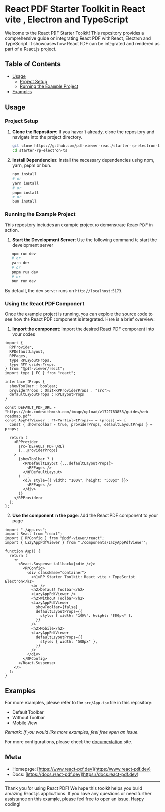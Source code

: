# React PDF Starter Toolkit in React vite , Electron and TypeScript

Welcome to the React PDF Starter Toolkit! This repository provides a comprehensive guide on integrating React PDF with React, Electron and TypeScript. It showcases how React PDF can be integrated and rendered as part of a React.js project.

## Table of Contents

- [Usage](#usage)
  - [Project Setup](#project-setup)
  - [Running the Example Project](#running-the-example-project)
- [Examples](#examples)

## Usage

### Project Setup

1. **Clone the Repository**: If you haven't already, clone the repository and navigate into the project directory.

   ```bash
   git clone https://github.com/pdf-viewer-react/starter-rp-electron-ts.git
   cd starter-rp-electron-ts
   ```

2. **Install Dependencies**: Install the necessary dependencies using npm, yarn, pnpm or bun.

   ```bash
   npm install
   # or
   yarn install
   # or
   pnpm install
   # or
   bun install
   ```

### Running the Example Project

This repository includes an example project to demonstrate React PDF in action.

1. **Start the Development Server**: Use the following command to start the development server

```bash
   npm run dev
   # or
   yarn dev
   # or
   pnpm run dev
   # or
   bun run dev
   ```
   
By default, the dev server runs on `http://localhost:5173`.

### Using the React PDF Component

Once the example project is running, you can explore the source code to see how the React PDF component is integrated. Here is a brief overview:

1.  **Import the component**: Import the desired React PDF component into your codes

```tsx
import {
  RPProvider,
  RPDefaultLayout,
  RPPages,
  type RPLayoutProps,
  type RPProviderProps,
} from "@pdf-viewer/react";
import type { FC } from "react";

interface IProps {
  showToolbar : boolean;
  providerProps : Omit<RPProviderProps , "src">;
  defaultLayoutProps : RPLayoutProps
}

const DEFAULT_PDF_URL = "https://cdn.codewithmosh.com/image/upload/v1721763853/guides/web-roadmap.pdf"
const AppPdfViewer : FC<Partial<IProps>> = (props) => {
  const { showToolbar = true, providerProps, defaultLayoutProps } = props;

  return (
    <RPProvider
      src={DEFAULT_PDF_URL}
      {...providerProps}
    >
      {showToolbar ? (
        <RPDefaultLayout {...defaultLayoutProps}>
          <RPPages />
        </RPDefaultLayout>
      ) : (
        <div style={{ width: "100%", height: "550px" }}>
          <RPPages />
        </div>
      )}
    </RPProvider>
  );
};
```

2. **Use the component in the page**: Add the React PDF component to your page

```tsx
import "./App.css";
import React from "react";
import { RPConfig } from "@pdf-viewer/react";
import { LazyAppPdfViewer } from "./components/LazyAppPdfViewer";

function App() {
  return (
    <>
      <React.Suspense fallback={<div />}>
        <RPConfig>
          <div className="container">
            <h1>RP Starter Toolkit: React vite + TypeScript | Electron</h1>
            <br />
            <h2>Default Toolbar</h2>
            <LazyAppPdfViewer />
            <h2>Without Toolbar</h2>
            <LazyAppPdfViewer
              showToolbar={false}
              defaultLayoutProps={{
                style: { width: "100%", height: "550px" },
              }}
            />
            <h2>Mobile</h2>
            <LazyAppPdfViewer
              defaultLayoutProps={{
                style: { width: "500px" },
              }}
            />
          </div>
        </RPConfig>
      </React.Suspense>
    </>
  );
}
```

## Examples

For more examples, please refer to the `src/App.tsx` file in this repository:

- Default Toolbar
- Without Toolbar
- Mobile View

_Remark: If you would like more examples, feel free open an issue._

For more configurations, please check the [documentation](https://docs.react-pdf.dev) site.

## Meta

- Homepage: [https://www.react-pdf.dev](https://www.react-pdf.dev)
- Docs: [https://docs.react-pdf.dev](https://docs.react-pdf.dev)

---

Thank you for using React PDF! We hope this toolkit helps you build amazing React.js applications. If you have any questions or need further assistance on this example, please feel free to open an issue. Happy coding!